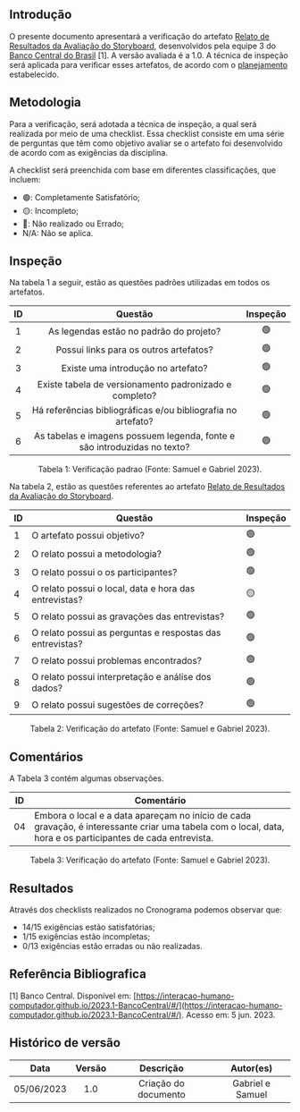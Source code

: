 ## Introdução

O presente documento apresentará a verificação do artefato [Relato de Resultados da Avaliação do Storyboard](https://interacao-humano-computador.github.io/2023.1-BancoCentral/#/design_prototipo/storyboard/relato_resultados), desenvolvidos pela equipe 3 do [Banco Central do Brasil](https://interacao-humano-computador.github.io/2023.1-BancoCentral/) [1]. A versão avaliada é a 1.0. A técnica de inspeção será aplicada para verificar esses artefatos, de acordo com o [planejamento](../planejamento.md) estabelecido.

## Metodologia

Para a verificação, será adotada a técnica de inspeção, a qual será realizada por meio de uma checklist. Essa checklist consiste em uma série de perguntas que têm como objetivo avaliar se o artefato foi desenvolvido de acordo com as exigências da disciplina.

A checklist será preenchida com base em diferentes classificações, que incluem:

- 🟢: Completamente Satisfatório;
- 🟡: Incompleto;
- 🔴: Não realizado ou Errado;
- N/A: Não se aplica.

## Inspeção

Na tabela 1 a seguir, estão as questões padrões utilizadas em todos os artefatos.

| ID |                                 Questão                                 | Inspeção |
| :-: | :-----------------------------------------------------------------------: | :--------: |
| 1 |                 As legendas estão no padrão do projeto?                 |     🟢     |
| 2 |                  Possui links para os outros artefatos?                  |     🟢     |
| 3 |                   Existe uma introdução no artefato?                   |     🟢     |
| 4 |          Existe tabela de versionamento padronizado e completo?          |     🟢     |
| 5 |      Há referências bibliográficas e/ou bibliografia no artefato?      |     🟢     |
| 6 | As tabelas e imagens possuem legenda, fonte e são introduzidas no texto? |     🟢     |

<div style="text-align: center">
    <p> Tabela 1: Verificação padrao (Fonte: Samuel e Gabriel 2023).</p>
</div>

Na tabela 2, estão as questões referentes ao artefato [Relato de Resultados da Avaliação do Storyboard](https://interacao-humano-computador.github.io/2023.1-BancoCentral/#/design_prototipo/storyboard/relato_resultados).

| ID | Questão                                                  | Inspeção |
| -- | --------------------------------------------------------- | ---------- |
| 1  | O artefato possui objetivo?                               | 🟢         |
| 2  | O relato possui a metodologia?                            | 🟢         |
| 3  | O relato possui o os participantes?                       | 🟢         |
| 4  | O relato possui o local, data e hora das entrevistas?    | 🟡         |
| 5  | O relato possui as gravações das entrevistas?           | 🟢         |
| 6  | O relato possui as perguntas e respostas das entrevistas? | 🟢         |
| 7  | O relato possui problemas encontrados?                    | 🟢         |
| 8  | O relato possui interpretação e análise dos dados?     | 🟢         |
| 9  | O relato possui sugestões de correções?                | 🟢         |

<div style="text-align: center">
    <p> Tabela 2: Verificação do artefato (Fonte: Samuel e Gabriel 2023).</p>
</div>

## Comentários

A Tabela 3 contém algumas observações.

| ID | Comentário                                                                                                                                                      |
| -- | ---------------------------------------------------------------------------------------------------------------------------------------------------------------- |
| 04 | Embora o local e a data apareçam no início de cada gravação, é interessante criar uma tabela com o local, data, hora e os participantes de cada entrevista. |

<div style="text-align: center">
    <p> Tabela 3: Verificação do artefato (Fonte: Samuel e Gabriel 2023).</p>
</div>

## Resultados

Através dos checklists realizados no Cronograma podemos observar que:

- 14/15 exigências estão satisfatórias;
- 1/15 exigências estão incompletas;
- 0/13 exigências estão erradas ou não realizadas.


## Referência Bibliografica

[1] Banco Central. Disponível em: [https://interacao-humano-computador.github.io/2023.1-BancoCentral/#/](https://interacao-humano-computador.github.io/2023.1-BancoCentral/#/). Acesso em: 5 jun. 2023.‌

## Histórico de versão

|    Data    | Versão |      Descrição      |    Autor(es)    |
| :--------: | :-----: | :--------------------: | :--------------: |
| 05/06/2023 |   1.0   | Criação do documento | Gabriel e Samuel |
